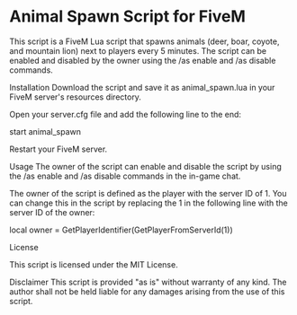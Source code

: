 # Animal Spawn Script for FiveM

This script is a FiveM Lua script that spawns animals (deer, boar, coyote, and mountain lion) next to players every 5 minutes. The script can be enabled and disabled by the owner using the /as enable and /as disable commands.

Installation
Download the script and save it as animal_spawn.lua in your FiveM server's resources directory.

Open your server.cfg file and add the following line to the end:

start animal_spawn

Restart your FiveM server.

Usage
The owner of the script can enable and disable the script by using the /as enable and /as disable commands in the in-game chat.

The owner of the script is defined as the player with the server ID of 1. You can change this in the script by replacing the 1 in the following line with the server ID of the owner:

local owner = GetPlayerIdentifier(GetPlayerFromServerId(1))

License

This script is licensed under the MIT License.

Disclaimer
This script is provided "as is" without warranty of any kind. The author shall not be held liable for any damages arising from the use of this script.

